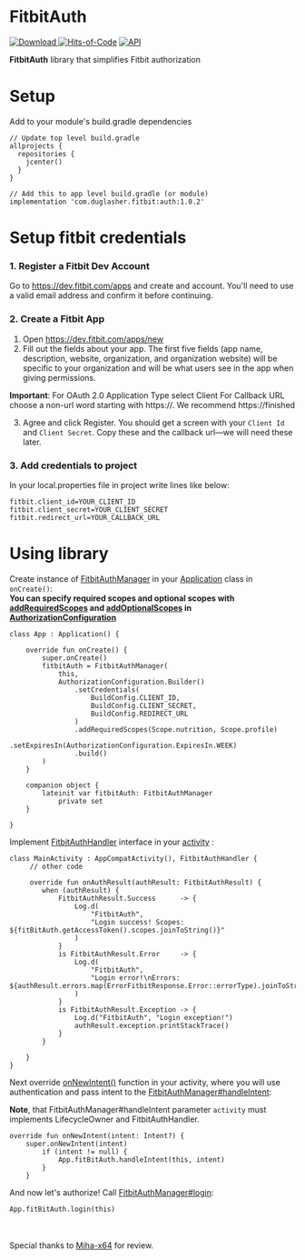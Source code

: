 # FitbitAuth

[ ![Download](https://api.bintray.com/packages/temmax/Fitbit/Auth/images/download.svg?version=1.0.2) ](https://bintray.com/temmax/Fitbit/Auth/1.0.2/link)
[![Hits-of-Code](https://hitsofcode.com/github/TemMax/FitbitAuth)](https://hitsofcode.com/view/github/TemMax/FitbitAuth)
[![API](https://img.shields.io/badge/API-22%2B-yellow.svg?style=flat)](https://android-arsenal.com/api?level=22)

**FitbitAuth** library that simplifies Fitbit authorization

# Setup

Add to your module's build.gradle dependencies

```
// Update top level build.gradle
allprojects {
  repositories {
    jcenter()
  }
}
```

```
// Add this to app level build.gradle (or module)
implementation 'com.duglasher.fitbit:auth:1.0.2'
```

# Setup fitbit credentials

### 1. Register a Fitbit Dev Account

Go to https://dev.fitbit.com/apps and create and account. You'll need to
use a valid email address and confirm it before continuing.

### 2. Create a Fitbit App

1. Open https://dev.fitbit.com/apps/new
2. Fill out the fields about your app. The first five fields (app name,
   description, website, organization, and organization website) will be
   specific to your organization and will be what users see in the app
   when giving permissions.

**Important**: For OAuth 2.0 Application Type select Client For Callback
URL choose a non-url word starting with https://. We recommend
https://finished

3. Agree and click Register. You should get a screen with your `Client
   Id` and `Client Secret`. Copy these and the callback url—we will need
   these later.

### 3. Add credentials to project

In your local.properties file in project write lines like below:

```
fitbit.client_id=YOUR_CLIENT_ID
fitbit.client_secret=YOUR_CLIENT_SECRET
fitbit.redirect_url=YOUR_CALLBACK_URL
```

# Using library

Create instance of
[FitbitAuthManager](https://github.com/TemMax/FitbitAuth/blob/master/auth/src/main/kotlin/com/duglasher/fitbitauth/FitbitAuthManager.kt)
in your
[Application](https://github.com/TemMax/FitbitAuth/blob/master/app/src/main/java/com/duglasher/fitbitauth/App.kt)
class in `onCreate()`:  
**You can specify required scopes and optional scopes with
[addRequiredScopes](https://github.com/TemMax/FitbitAuth/blob/master/auth/src/main/kotlin/com/duglasher/fitbitauth/data/AuthorizationConfiguration.kt#L37)
and
[addOptionalScopes](https://github.com/TemMax/FitbitAuth/blob/master/auth/src/main/kotlin/com/duglasher/fitbitauth/data/AuthorizationConfiguration.kt#L42)
in
[AuthorizationConfiguration](https://github.com/TemMax/FitbitAuth/blob/master/auth/src/main/kotlin/com/duglasher/fitbitauth/data/AuthorizationConfiguration.kt)**

```
class App : Application() {

	override fun onCreate() {
		super.onCreate()
		fitbitAuth = FitbitAuthManager(
			this,
			AuthorizationConfiguration.Builder()
				.setCredentials(
					BuildConfig.CLIENT_ID,
					BuildConfig.CLIENT_SECRET,
					BuildConfig.REDIRECT_URL
				)
				.addRequiredScopes(Scope.nutrition, Scope.profile)
				.setExpiresIn(AuthorizationConfiguration.ExpiresIn.WEEK)
				.build()
		)
	}

	companion object {
		lateinit var fitbitAuth: FitbitAuthManager
			private set
	}

}
```

Implement
[FitbitAuthHandler](https://github.com/TemMax/FitbitAuth/blob/master/auth/src/main/kotlin/com/duglasher/fitbitauth/FitbitAuthHandler.kt)
interface in your
[activity](https://github.com/TemMax/FitbitAuth/blob/master/app/src/main/java/com/duglasher/fitbitauth/MainActivity.kt)
:

```
class MainActivity : AppCompatActivity(), FitbitAuthHandler {
     // other code
    
     override fun onAuthResult(authResult: FitbitAuthResult) {
        when (authResult) {
            FitbitAuthResult.Success      -> {
                Log.d(
                    "FitbitAuth",
                    "Login success! Scopes: ${fitBitAuth.getAccessToken().scopes.joinToString()}"
                )
            }
            is FitbitAuthResult.Error     -> {
                Log.d(
                    "FitbitAuth",
                    "Login error!\nErrors: ${authResult.errors.map(ErrorFitbitResponse.Error::errorType).joinToString()}"
                )
            }
            is FitbitAuthResult.Exception -> {
                Log.d("FitbitAuth", "Login exception!")
                authResult.exception.printStackTrace()
            }
        }
        
    }
}
```

Next override
[onNewIntent()](https://github.com/TemMax/FitbitAuth/blob/master/app/src/main/java/com/duglasher/fitbitauth/MainActivity.kt#L36)
function in your activity, where you will use authentication and pass
intent to the
[FitbitAuthManager#handleIntent](https://github.com/TemMax/FitbitAuth/blob/master/auth/src/main/kotlin/com/duglasher/fitbitauth/FitbitAuthManager.kt#L92):

**Note**, that FitbitAuthManager#handleIntent parameter `activity` must
implements LifecycleOwner and FitbitAuthHandler.

```
override fun onNewIntent(intent: Intent?) {
    super.onNewIntent(intent)
        if (intent != null) {
            App.fitBitAuth.handleIntent(this, intent)
        }
    }
```

And now let's authorize! Call
[FitbitAuthManager#login](https://github.com/TemMax/FitbitAuth/blob/master/auth/src/main/kotlin/com/duglasher/fitbitauth/FitbitAuthManager.kt#L44):

```
App.fitBitAuth.login(this)
```
<br/><br/>
Special thanks to [Miha-x64](https://github.com/Miha-x64) for review.

